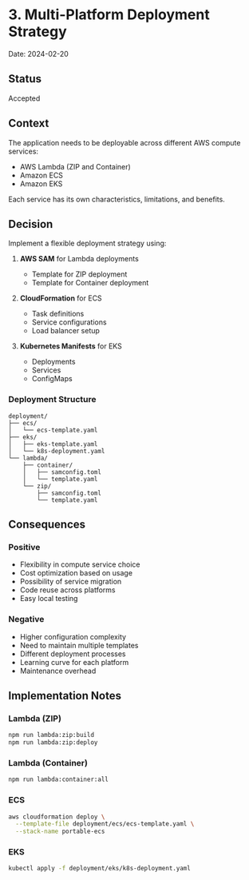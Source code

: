# 3. Multi-Platform Deployment Strategy

Date: 2024-02-20

## Status

Accepted

## Context

The application needs to be deployable across different AWS compute services:
- AWS Lambda (ZIP and Container)
- Amazon ECS
- Amazon EKS

Each service has its own characteristics, limitations, and benefits.

## Decision

Implement a flexible deployment strategy using:

1. **AWS SAM** for Lambda deployments
   - Template for ZIP deployment
   - Template for Container deployment

2. **CloudFormation** for ECS
   - Task definitions
   - Service configurations
   - Load balancer setup

3. **Kubernetes Manifests** for EKS
   - Deployments
   - Services
   - ConfigMaps

### Deployment Structure
```
deployment/
├── ecs/
│   └── ecs-template.yaml
├── eks/
│   ├── eks-template.yaml
│   └── k8s-deployment.yaml
└── lambda/
    ├── container/
    │   ├── samconfig.toml
    │   └── template.yaml
    └── zip/
        ├── samconfig.toml
        └── template.yaml
```

## Consequences

### Positive
- Flexibility in compute service choice
- Cost optimization based on usage
- Possibility of service migration
- Code reuse across platforms
- Easy local testing

### Negative
- Higher configuration complexity
- Need to maintain multiple templates
- Different deployment processes
- Learning curve for each platform
- Maintenance overhead

## Implementation Notes

### Lambda (ZIP)
```bash
npm run lambda:zip:build
npm run lambda:zip:deploy
```

### Lambda (Container)
```bash
npm run lambda:container:all
```

### ECS
```bash
aws cloudformation deploy \
  --template-file deployment/ecs/ecs-template.yaml \
  --stack-name portable-ecs
```

### EKS
```bash
kubectl apply -f deployment/eks/k8s-deployment.yaml
